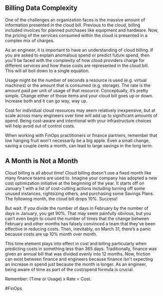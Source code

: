 ## **Billing Data Complexity**

One of the challenges an organization faces is the massive amount of information presented in the cloud bill. Previous to the cloud, billing included invoices for planned purchases like equipment and hardware. Now, the pricing of the services consumed within the cloud is presented in a complex mix of charges. 

As an engineer, it is important to have an understanding of cloud billing. If you are asked to explain anomalous spend or predict future spend, then you'll be faced with the complexity of how cloud providers charge for different services and how these costs are represented in the cloud bill. This will all boil down to a single equation. 


Usage might be the number of seconds a resource is used (e.g. virtual machines) or the amount that is consumed (e.g. storage). The rate is the amount paid per unit of usage of that resource. Conceptually, it’s pretty simple. Change either of those items and your cloud bill goes up or down. Increase both and it can go way, way up.

Cost for individual cloud resources may seem relatively inexpensive, but at scale across many engineers over time will add up to significant amounts of spend. Being cost-aware and intentional with your infrastructure choices will help avoid out of control costs. 

When working with FinOps practitioners or finance partners, remember that low hanging fruit won't necessarily be a big apple. Even a small change, saving a couple cents a month, can lead to large savings in the long term.


## **A Month is Not a Month**

Cloud billing is all about time! Cloud billing doesn't use a fixed month like many finance teams are used to. Imagine your company has adopted a new cost optimization initiative at the beginning of the year. It starts off on January 1 with a list of cost-cutting actions including turning off some unused instances, rightsizing others, and purchasing some Savings Plans. The following month, the cloud bill drops 10%. Success!

But wait. If you divide the number of days in February by the number of days in January, you get 90%. That may seem painfully obvious, but you can’t even begin to count the number of times that the change between February and other months has falsely convinced a team that they’ve been effective in reducing costs. Then, inevitably, on March 31, there’s a panic because costs are up 10% month over month.

This time element plays into effect in cost and billing particularly when predicting costs in something less than 365 days. Traditionally, finance was given an annual bill that was divided evenly into 12 months. Now, friction can exist between finance and engineers because finance isn't expecting an increase in spend just because the month is longer. As an engineer, being aware of time as part of the cost/spend formula is crucial. 

Remember: (Time or Usage) x Rate = Cost.

#FinOps 